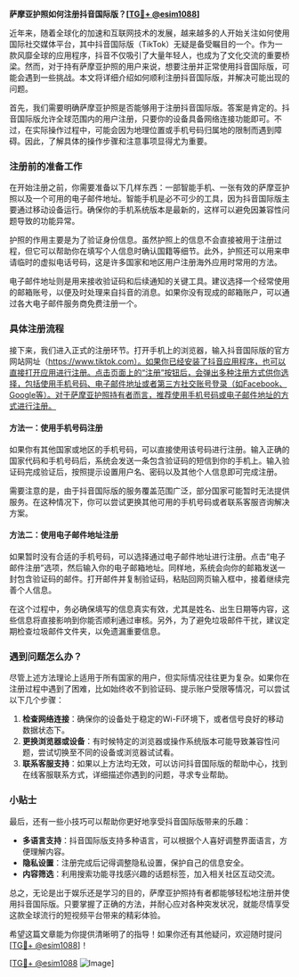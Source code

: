 **萨摩亚护照如何注册抖音国际版？[[TG💪+ @esim1088](https://t.me/s/esim1088)]**

近年来，随着全球化的加速和互联网技术的发展，越来越多的人开始关注如何使用国际社交媒体平台，其中抖音国际版（TikTok）无疑是备受瞩目的一个。作为一款风靡全球的应用程序，抖音不仅吸引了大量年轻人，也成为了文化交流的重要桥梁。然而，对于持有萨摩亚护照的用户来说，想要注册并正常使用抖音国际版，可能会遇到一些挑战。本文将详细介绍如何顺利注册抖音国际版，并解决可能出现的问题。

首先，我们需要明确萨摩亚护照是否能够用于注册抖音国际版。答案是肯定的。抖音国际版允许全球范围内的用户注册，只要你的设备具备网络连接功能即可。不过，在实际操作过程中，可能会因为地理位置或手机号码归属地的限制而遇到障碍。因此，了解具体的操作步骤和注意事项显得尤为重要。

### 注册前的准备工作

在开始注册之前，你需要准备以下几样东西：一部智能手机、一张有效的萨摩亚护照以及一个可用的电子邮件地址。智能手机是必不可少的工具，因为抖音国际版主要通过移动设备运行。确保你的手机系统版本是最新的，这样可以避免因兼容性问题导致的功能异常。

护照的作用主要是为了验证身份信息。虽然护照上的信息不会直接被用于注册过程，但它可以帮助你在填写个人信息时确认国籍等细节。此外，护照还可以用来申请临时的虚拟电话号码，这是许多国家和地区用户注册海外应用时常用的方法。

电子邮件地址则是用来接收验证码和后续通知的关键工具。建议选择一个经常使用的邮箱账号，以便及时处理来自抖音的消息。如果你没有现成的邮箱账户，可以通过各大电子邮件服务商免费注册一个。

### 具体注册流程

接下来，我们进入正式的注册环节。打开手机上的浏览器，输入抖音国际版的官方网站网址（https://www.tiktok.com）。如果你已经安装了抖音应用程序，也可以直接打开应用进行注册。点击页面上的“注册”按钮后，会弹出多种注册方式供你选择，包括使用手机号码、电子邮件地址或者第三方社交账号登录（如Facebook、Google等）。对于萨摩亚护照持有者而言，推荐使用手机号码或电子邮件地址的方式进行注册。

#### 方法一：使用手机号码注册

如果你有其他国家或地区的手机号码，可以直接使用该号码进行注册。输入正确的国家代码和手机号码后，系统会发送一条包含验证码的短信到你的手机上。输入验证码完成验证后，按照提示设置用户名、密码以及其他个人信息即可完成注册。

需要注意的是，由于抖音国际版的服务覆盖范围广泛，部分国家可能暂时无法提供服务。在这种情况下，你可以尝试更换其他可用的手机号码或者联系客服咨询解决方案。

#### 方法二：使用电子邮件地址注册

如果暂时没有合适的手机号码，可以选择通过电子邮件地址进行注册。点击“电子邮件注册”选项，然后输入你的电子邮箱地址。同样地，系统会向你的邮箱发送一封包含验证码的邮件。打开邮件并复制验证码，粘贴回网页输入框中，接着继续完善个人信息。

在这个过程中，务必确保填写的信息真实有效，尤其是姓名、出生日期等内容，这些信息将直接影响到你能否顺利通过审核。另外，为了避免垃圾邮件干扰，建议定期检查垃圾邮件文件夹，以免遗漏重要信息。

### 遇到问题怎么办？

尽管上述方法理论上适用于所有国家的用户，但实际情况往往更为复杂。如果你在注册过程中遇到了困难，比如始终收不到验证码、提示账户受限等情况，可以尝试以下几个步骤：

1. **检查网络连接**：确保你的设备处于稳定的Wi-Fi环境下，或者信号良好的移动数据状态下。
2. **更换浏览器或设备**：有时候特定的浏览器或操作系统版本可能导致兼容性问题，尝试切换至不同的设备或浏览器试试看。
3. **联系客服支持**：如果以上方法均无效，可以访问抖音国际版的帮助中心，找到在线客服联系方式，详细描述你遇到的问题，寻求专业帮助。

### 小贴士

最后，还有一些小技巧可以帮助你更好地享受抖音国际版带来的乐趣：

- **多语言支持**：抖音国际版支持多种语言，可以根据个人喜好调整界面语言，方便理解内容。
- **隐私设置**：注册完成后记得调整隐私设置，保护自己的信息安全。
- **内容筛选**：利用搜索功能寻找感兴趣的话题标签，加入相关社区互动交流。

总之，无论是出于娱乐还是学习的目的，萨摩亚护照持有者都能够轻松地注册并使用抖音国际版。只要掌握了正确的方法，并耐心应对各种突发状况，就能尽情享受这款全球流行的短视频平台带来的精彩体验。

希望这篇文章能为你提供清晰明了的指导！如果你还有其他疑问，欢迎随时提问[[TG💪+ @esim1088](https://t.me/s/esim1088)]！

[[TG💪+ @esim1088](https://t.me/s/esim1088) ![Image](https://i.postimg.cc/4NQfJmqS/Snipaste-2025-05-13-00-14-12.png)]